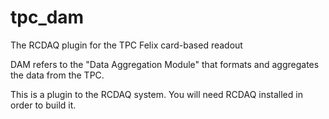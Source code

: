 # tpc_dam
The RCDAQ plugin for the TPC Felix card-based readout

DAM refers to the "Data Aggregation Module" that formats and aggregates the 
data from the TPC.

This is a plugin to the RCDAQ system. You will need RCDAQ installed in order
to build it.

